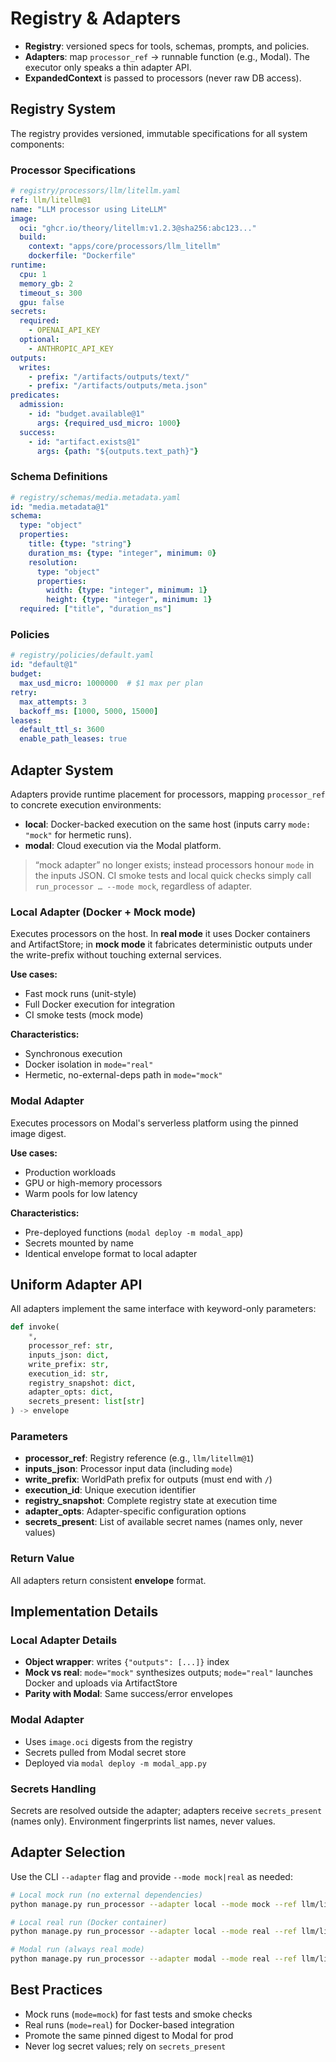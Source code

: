 # Registry & Adapters

- **Registry**: versioned specs for tools, schemas, prompts, and policies.
- **Adapters**: map `processor_ref` → runnable function (e.g., Modal). The executor only speaks a thin adapter API.
- **ExpandedContext** is passed to processors (never raw DB access).

## Registry System

The registry provides versioned, immutable specifications for all system components:

### Processor Specifications

```yaml
# registry/processors/llm/litellm.yaml
ref: llm/litellm@1
name: "LLM processor using LiteLLM"
image:
  oci: "ghcr.io/theory/litellm:v1.2.3@sha256:abc123..."
  build:
    context: "apps/core/processors/llm_litellm"
    dockerfile: "Dockerfile"
runtime:
  cpu: 1
  memory_gb: 2
  timeout_s: 300
  gpu: false
secrets:
  required:
    - OPENAI_API_KEY
  optional:
    - ANTHROPIC_API_KEY
outputs:
  writes:
    - prefix: "/artifacts/outputs/text/"
    - prefix: "/artifacts/outputs/meta.json"
predicates:
  admission:
    - id: "budget.available@1"
      args: {required_usd_micro: 1000}
  success:
    - id: "artifact.exists@1"
      args: {path: "${outputs.text_path}"}
```

### Schema Definitions

```yaml
# registry/schemas/media.metadata.yaml
id: "media.metadata@1"
schema:
  type: "object"
  properties:
    title: {type: "string"}
    duration_ms: {type: "integer", minimum: 0}
    resolution:
      type: "object"
      properties:
        width: {type: "integer", minimum: 1}
        height: {type: "integer", minimum: 1}
  required: ["title", "duration_ms"]
```

### Policies

```yaml
# registry/policies/default.yaml
id: "default@1"
budget:
  max_usd_micro: 1000000  # $1 max per plan
retry:
  max_attempts: 3
  backoff_ms: [1000, 5000, 15000]
leases:
  default_ttl_s: 3600
  enable_path_leases: true
```

## Adapter System

Adapters provide runtime placement for processors, mapping `processor_ref` to concrete execution environments:

- **local**: Docker-backed execution on the same host (inputs carry `mode: "mock"` for hermetic runs).
- **modal**: Cloud execution via the Modal platform.

> “mock adapter” no longer exists; instead processors honour `mode` in the inputs JSON. CI smoke tests and local quick checks simply call `run_processor … --mode mock`, regardless of adapter.

### Local Adapter (Docker + Mock mode)

Executes processors on the host. In **real mode** it uses Docker containers and ArtifactStore; in **mock mode** it fabricates deterministic outputs under the write-prefix without touching external services.

**Use cases:**
- Fast mock runs (unit-style)
- Full Docker execution for integration
- CI smoke tests (mock mode)

**Characteristics:**
- Synchronous execution
- Docker isolation in `mode="real"`
- Hermetic, no-external-deps path in `mode="mock"`

### Modal Adapter

Executes processors on Modal's serverless platform using the pinned image digest.

**Use cases:**
- Production workloads
- GPU or high-memory processors
- Warm pools for low latency

**Characteristics:**
- Pre-deployed functions (`modal deploy -m modal_app`)
- Secrets mounted by name
- Identical envelope format to local adapter

## Uniform Adapter API

All adapters implement the same interface with keyword-only parameters:

```python
def invoke(
    *,
    processor_ref: str,
    inputs_json: dict,
    write_prefix: str,
    execution_id: str,
    registry_snapshot: dict,
    adapter_opts: dict,
    secrets_present: list[str]
) -> envelope
```

### Parameters

- **processor_ref**: Registry reference (e.g., `llm/litellm@1`)
- **inputs_json**: Processor input data (including `mode`)
- **write_prefix**: WorldPath prefix for outputs (must end with `/`)
- **execution_id**: Unique execution identifier
- **registry_snapshot**: Complete registry state at execution time
- **adapter_opts**: Adapter-specific configuration options
- **secrets_present**: List of available secret names (names only, never values)

### Return Value

All adapters return consistent **envelope** format.

## Implementation Details

### Local Adapter Details

- **Object wrapper**: writes `{"outputs": [...]}` index
- **Mock vs real**: `mode="mock"` synthesizes outputs; `mode="real"` launches Docker and uploads via ArtifactStore
- **Parity with Modal**: Same success/error envelopes

### Modal Adapter

- Uses `image.oci` digests from the registry
- Secrets pulled from Modal secret store
- Deployed via `modal deploy -m modal_app.py`

### Secrets Handling

Secrets are resolved outside the adapter; adapters receive `secrets_present` (names only). Environment fingerprints list names, never values.

## Adapter Selection

Use the CLI `--adapter` flag and provide `--mode mock|real` as needed:

```bash
# Local mock run (no external dependencies)
python manage.py run_processor --adapter local --mode mock --ref llm/litellm@1 ...

# Local real run (Docker container)
python manage.py run_processor --adapter local --mode real --ref llm/litellm@1 ...

# Modal run (always real mode)
python manage.py run_processor --adapter modal --mode real --ref llm/litellm@1 ...
```

## Best Practices

- Mock runs (`mode=mock`) for fast tests and smoke checks
- Real runs (`mode=real`) for Docker-based integration
- Promote the same pinned digest to Modal for prod
- Never log secret values; rely on `secrets_present`
